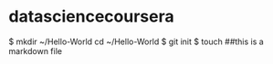 datasciencecoursera
===================
$ mkdir ~/Hello-World
cd ~/Hello-World
$ git init
$ touch ##this is a markdown file
